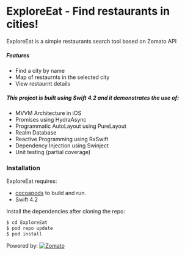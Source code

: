 # ExploreEat - Find restaurants in cities!

ExploreEat is a simple restaurants search tool based on Zomato API
##### Features
  - Find a city by name
  - Map of restaurnts in the selected city
  - View restaurnt details

##### This project is built using Swift 4.2 and it demonstrates the use of:
  - MVVM Architecture in iOS
  - Promises using HydraAsync
  - Programmatic AutoLayout using PureLayout
  - Realm Database
  - Reactive Programming using RxSwift
  - Dependency Injection using Swinject
  - Unit testing (partial coverage)

### Installation

ExploreEat requires:
- [cocoapods](https://cocoapods.org/) to build and run.
- Swift 4.2

Install the dependencies after cloning the repo:

```sh
$ cd ExploreEat
$ pod repo update
$ pod install
```

Powered by:
[![Zomato](https://b.zmtcdn.com/images/developers/zomato-developers-logo.png)](https://developers.zomato.com)
